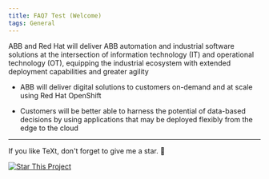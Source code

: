```yaml
---
title: FAQ7 Test (Welcome)
tags: General
---
```

ABB and Red Hat will deliver ABB automation and industrial software solutions at the intersection of information technology (IT) and operational technology (OT), equipping the industrial ecosystem with extended deployment capabilities and greater agility

- ABB will deliver digital solutions to customers on-demand and at scale using Red Hat OpenShift 

- Customers will be better able to harness the potential of data-based decisions by using applications that may be deployed flexibly from the edge to the cloud
<!--more-->

---

If you like TeXt, don't forget to give me a star. :star2:

[![Star This Project](https://img.shields.io/github/stars/kitian616/jekyll-TeXt-theme.svg?label=Stars&style=social)](https://github.com/kitian616/jekyll-TeXt-theme/)
